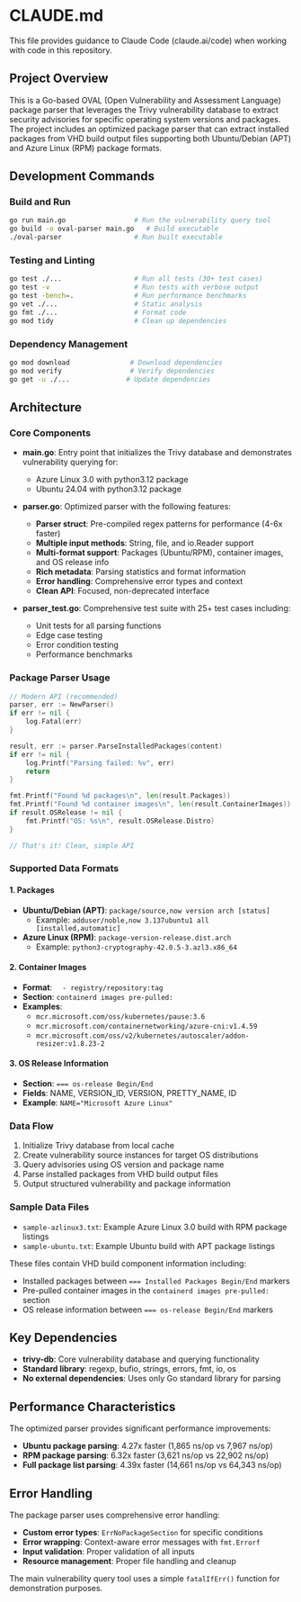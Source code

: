 # CLAUDE.md

This file provides guidance to Claude Code (claude.ai/code) when working with code in this repository.

## Project Overview

This is a Go-based OVAL (Open Vulnerability and Assessment Language) package parser that leverages the Trivy vulnerability database to extract security advisories for specific operating system versions and packages. The project includes an optimized package parser that can extract installed packages from VHD build output files supporting both Ubuntu/Debian (APT) and Azure Linux (RPM) package formats.

## Development Commands

### Build and Run
```bash
go run main.go                 # Run the vulnerability query tool
go build -o oval-parser main.go   # Build executable
./oval-parser                  # Run built executable
```

### Testing and Linting
```bash
go test ./...                  # Run all tests (30+ test cases)
go test -v                     # Run tests with verbose output
go test -bench=.               # Run performance benchmarks
go vet ./...                   # Static analysis
go fmt ./...                   # Format code
go mod tidy                    # Clean up dependencies
```

### Dependency Management
```bash
go mod download               # Download dependencies
go mod verify                 # Verify dependencies
go get -u ./...              # Update dependencies
```

## Architecture

### Core Components

- **main.go**: Entry point that initializes the Trivy database and demonstrates vulnerability querying for:
  - Azure Linux 3.0 with python3.12 package
  - Ubuntu 24.04 with python3.12 package

- **parser.go**: Optimized parser with the following features:
  - **Parser struct**: Pre-compiled regex patterns for performance (4-6x faster)
  - **Multiple input methods**: String, file, and io.Reader support
  - **Multi-format support**: Packages (Ubuntu/RPM), container images, and OS release info
  - **Rich metadata**: Parsing statistics and format information
  - **Error handling**: Comprehensive error types and context
  - **Clean API**: Focused, non-deprecated interface

- **parser_test.go**: Comprehensive test suite with 25+ test cases including:
  - Unit tests for all parsing functions
  - Edge case testing
  - Error condition testing
  - Performance benchmarks

### Package Parser Usage

```go
// Modern API (recommended)
parser, err := NewParser()
if err != nil {
    log.Fatal(err)
}

result, err := parser.ParseInstalledPackages(content)
if err != nil {
    log.Printf("Parsing failed: %v", err)
    return
}

fmt.Printf("Found %d packages\n", len(result.Packages))
fmt.Printf("Found %d container images\n", len(result.ContainerImages))
if result.OSRelease != nil {
    fmt.Printf("OS: %s\n", result.OSRelease.Distro)
}

// That's it! Clean, simple API
```

### Supported Data Formats

#### 1. Packages
- **Ubuntu/Debian (APT)**: `package/source,now version arch [status]`
  - Example: `adduser/noble,now 3.137ubuntu1 all [installed,automatic]`
- **Azure Linux (RPM)**: `package-version-release.dist.arch`
  - Example: `python3-cryptography-42.0.5-3.azl3.x86_64`

#### 2. Container Images
- **Format**: `  - registry/repository:tag`
- **Section**: `containerd images pre-pulled:`
- **Examples**:
  - `mcr.microsoft.com/oss/kubernetes/pause:3.6`
  - `mcr.microsoft.com/containernetworking/azure-cni:v1.4.59`
  - `mcr.microsoft.com/oss/v2/kubernetes/autoscaler/addon-resizer:v1.8.23-2`

#### 3. OS Release Information
- **Section**: `=== os-release Begin/End`
- **Fields**: NAME, VERSION_ID, VERSION, PRETTY_NAME, ID
- **Example**: `NAME="Microsoft Azure Linux"`

### Data Flow

1. Initialize Trivy database from local cache
2. Create vulnerability source instances for target OS distributions
3. Query advisories using OS version and package name
4. Parse installed packages from VHD build output files
5. Output structured vulnerability and package information

### Sample Data Files

- `sample-azlinux3.txt`: Example Azure Linux 3.0 build with RPM package listings
- `sample-ubuntu.txt`: Example Ubuntu build with APT package listings

These files contain VHD build component information including:
- Installed packages between `=== Installed Packages Begin/End` markers
- Pre-pulled container images in the `containerd images pre-pulled:` section  
- OS release information between `=== os-release Begin/End` markers

## Key Dependencies

- **trivy-db**: Core vulnerability database and querying functionality
- **Standard library**: regexp, bufio, strings, errors, fmt, io, os
- **No external dependencies**: Uses only Go standard library for parsing

## Performance Characteristics

The optimized parser provides significant performance improvements:
- **Ubuntu package parsing**: 4.27x faster (1,865 ns/op vs 7,967 ns/op)
- **RPM package parsing**: 6.32x faster (3,621 ns/op vs 22,902 ns/op)
- **Full package list parsing**: 4.39x faster (14,661 ns/op vs 64,343 ns/op)

## Error Handling

The package parser uses comprehensive error handling:
- **Custom error types**: `ErrNoPackageSection` for specific conditions
- **Error wrapping**: Context-aware error messages with `fmt.Errorf`
- **Input validation**: Proper validation of all inputs
- **Resource management**: Proper file handling and cleanup

The main vulnerability query tool uses a simple `fatalIfErr()` function for demonstration purposes.